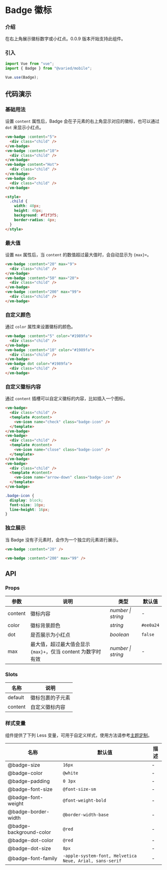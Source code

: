 # Badge 徽标

### 介绍

在右上角展示徽标数字或小红点。0.0.9 版本开始支持此组件。

### 引入

```js
import Vue from "vue";
import { Badge } from "@varied/mobile";

Vue.use(Badge);
```

## 代码演示

### 基础用法

设置 `content` 属性后，Badge 会在子元素的右上角显示对应的徽标，也可以通过 `dot` 来显示小红点。

```html
<vm-badge :content="5">
  <div class="child" />
</vm-badge>
<vm-badge :content="10">
  <div class="child" />
</vm-badge>
<vm-badge content="Hot">
  <div class="child" />
</vm-badge>
<vm-badge dot>
  <div class="child" />
</vm-badge>

<style>
  .child {
    width: 40px;
    height: 40px;
    background: #f2f3f5;
    border-radius: 4px;
  }
</style>
```

### 最大值

设置 `max` 属性后，当 `content` 的数值超过最大值时，会自动显示为 `{max}+`。

```html
<vm-badge :content="20" max="9">
  <div class="child" />
</vm-badge>
<vm-badge :content="50" max="20">
  <div class="child" />
</vm-badge>
<vm-badge :content="200" max="99">
  <div class="child" />
</vm-badge>
```

### 自定义颜色

通过 `color` 属性来设置徽标的颜色。

```html
<vm-badge :content="5" color="#1989fa">
  <div class="child" />
</vm-badge>
<vm-badge :content="10" color="#1989fa">
  <div class="child" />
</vm-badge>
<vm-badge dot color="#1989fa">
  <div class="child" />
</vm-badge>
```

### 自定义徽标内容

通过 `content` 插槽可以自定义徽标的内容，比如插入一个图标。

```html
<vm-badge>
  <div class="child" />
  <template #content>
    <vm-icon name="check" class="badge-icon" />
  </template>
</vm-badge>
<vm-badge>
  <div class="child" />
  <template #content>
    <vm-icon name="close" class="badge-icon" />
  </template>
</vm-badge>
<vm-badge>
  <div class="child" />
  <template #content>
    <vm-icon name="arrow-down" class="badge-icon" />
  </template>
</vm-badge>
```

```css
.badge-icon {
  display: block;
  font-size: 10px;
  line-height: 16px;
}
```

### 独立展示

当 Badge 没有子元素时，会作为一个独立的元素进行展示。

```html
<vm-badge :content="20" />

<vm-badge :content="200" max="99" />
```

## API

### Props

| 参数    | 说明                                                         | 类型               | 默认值    |
| ------- | ------------------------------------------------------------ | ------------------ | --------- |
| content | 徽标内容                                                     | _number \| string_ | -         |
| color   | 徽标背景颜色                                                 | _string_           | `#ee0a24` |
| dot     | 是否展示为小红点                                             | _boolean_          | `false`   |
| max     | 最大值，超过最大值会显示 `{max}+`，仅当 content 为数字时有效 | _number \| string_ | -         |

### Slots

| 名称    | 说明             |
| ------- | ---------------- |
| default | 徽标包裹的子元素 |
| content | 自定义徽标内容   |

### 样式变量

组件提供了下列 Less 变量，可用于自定义样式，使用方法请参考[主题定制](#/theme)。

| 名称                    | 默认值                                                  | 描述 |
| ----------------------- | ------------------------------------------------------- | ---- |
| @badge-size             | `16px`                                                  | -    |
| @badge-color            | `@white`                                                | -    |
| @badge-padding          | `0 3px`                                                 | -    |
| @badge-font-size        | `@font-size-sm`                                         | -    |
| @badge-font-weight      | `@font-weight-bold`                                     | -    |
| @badge-border-width     | `@border-width-base`                                    | -    |
| @badge-background-color | `@red`                                                  | -    |
| @badge-dot-color        | `@red`                                                  | -    |
| @badge-dot-size         | `8px`                                                   | -    |
| @badge-font-family      | `-apple-system-font, Helvetica Neue, Arial, sans-serif` | -    |

